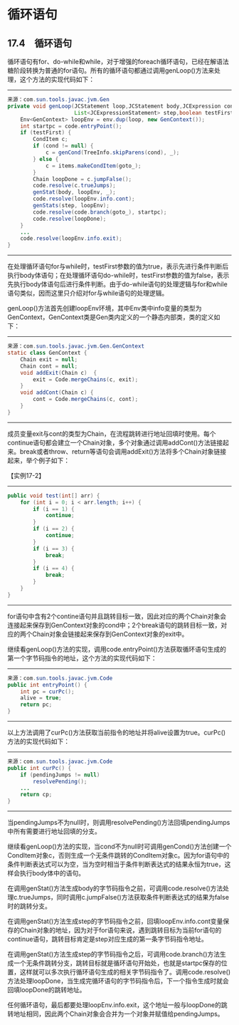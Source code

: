 # 循环语句

## 17.4　循环语句 

循环语句有for、do\-while和while，对于增强的foreach循环语句，已经在解语法糖阶段转换为普通的for语句。所有的循环语句都通过调用genLoop\(\)方法来处理，这个方法的实现代码如下： 

---

```java
来源：com.sun.tools.javac.jvm.Gen
private void genLoop(JCStatement loop,JCStatement body,JCExpression cond,
                     List<JCExpressionStatement> step,boolean testFirst) {
    Env<GenContext> loopEnv = env.dup(loop, new GenContext());
    int startpc = code.entryPoint();
    if (testFirst) {
        CondItem c;
        if (cond != null) {
            c = genCond(TreeInfo.skipParens(cond), _);
        } else {
            c = items.makeCondItem(goto_);
        }
        Chain loopDone = c.jumpFalse();
        code.resolve(c.trueJumps);
        genStat(body, loopEnv, _);
        code.resolve(loopEnv.info.cont);
        genStats(step, loopEnv);
        code.resolve(code.branch(goto_), startpc);
        code.resolve(loopDone);
    } 
    ...
    code.resolve(loopEnv.info.exit);
}
```

---

在处理循环语句for与while时，testFirst参数的值为true，表示先进行条件判断后执行body体语句；在处理循环语句do\-while时，testFirst参数的值为false，表示先执行body体语句后进行条件判断。由于do\-while语句的处理逻辑与for和while语句类似，因而这里只介绍对for与while语句的处理逻辑。 

genLoop\(\)方法首先创建loopEnv环境，其中Env类中info变量的类型为GenContext，GenContext类是Gen类内定义的一个静态内部类，类的定义如下： 

---

```java
来源：com.sun.tools.javac.jvm.Gen.GenContext
static class GenContext {
    Chain exit = null;
    Chain cont = null;
    void addExit(Chain c)  {
        exit = Code.mergeChains(c, exit);
    }
    void addCont(Chain c) {
        cont = Code.mergeChains(c, cont);
    }
}
```

---

成员变量exit与cont的类型为Chain，在流程跳转进行地址回填时使用。每个continue语句都会建立一个Chain对象，多个对象通过调用addCont\(\)方法链接起来。break或者throw、return等语句会调用addExit\(\)方法将多个Chain对象链接起来，举个例子如下： 

【实例17\-2】

---

```java
public void test(int[] arr) {
    for (int i = 0; i < arr.length; i++) {
        if (i == 1) {
            continue;
        }
        if (i == 2) {
            continue;
        }
        if (i == 3) {
            break;
        }
        if (i == 4) {
            break;
        }
    }
}
```

---

for语句中含有2个contine语句并且跳转目标一致，因此对应的两个Chain对象会连接起来保存到GenContext对象的cond中；2个break语句的跳转目标一致，对应的两个Chain对象会链接起来保存到GenContext对象的exit中。 

继续看genLoop\(\)方法的实现，调用code.entryPoint\(\)方法获取循环语句生成的第一个字节码指令的地址，这个方法的实现代码如下： 

---

```java
来源：com.sun.tools.javac.jvm.Code
public int entryPoint() {
    int pc = curPc();
    alive = true;
    return pc;
}
```

---

以上方法调用了curPc\(\)方法获取当前指令的地址并将alive设置为true。curPc\(\)方法的实现代码如下： 

---

```java
来源：com.sun.tools.javac.jvm.Code
public int curPc() {
    if (pendingJumps != null) 
        resolvePending();
    ...
    return cp;
}
```

---

当pendingJumps不为null时，则调用resolvePending\(\)方法回填pendingJumps中所有需要进行地址回填的分支。 

继续看genLoop\(\)方法的实现，当cond不为null时可调用genCond\(\)方法创建一个CondItem对象c，否则生成一个无条件跳转的CondItem对象c。因为for语句中的条件判断表达式可以为空，当为空时相当于条件判断表达式的结果永恒为true，这样会执行body体中的语句。 

在调用genStat\(\)方法生成body的字节码指令之前，可调用code.resolve\(\)方法处理c.trueJumps，同时调用c.jumpFalse\(\)方法获取条件判断表达式的结果为false时的跳转分支。 

在调用genStat\(\)方法生成step的字节码指令之前，回填loopEnv.info.cont变量保存的Chain对象的地址，因为对于for语句来说，遇到跳转目标为当前for语句的continue语句，跳转目标肯定是step对应生成的第一条字节码指令地址。 

在调用genStat\(\)方法生成step的字节码指令之后，可调用code.branch\(\)方法生成一个无条件跳转分支，跳转目标就是循环语句开始处，也就是startpc保存的位置，这样就可以多次执行循环语句生成的相关字节码指令了。调用code.resolve\(\)方法处理loopDone，当生成完循环语句的字节码指令后，下一个指令生成时就会回填loopDone的跳转地址。 

任何循环语句，最后都要处理loopEnv.info.exit，这个地址一般与loopDone的跳转地址相同，因此两个Chain对象会合并为一个对象并赋值给pendingJumps。 
